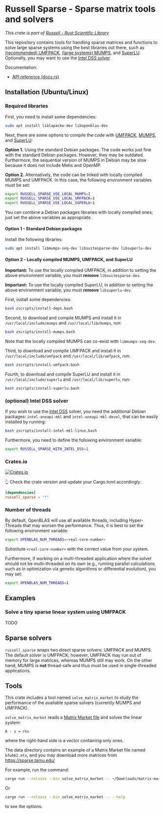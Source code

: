 # Russell Sparse - Sparse matrix tools and solvers

_This crate is part of [Russell - Rust Scientific Library](https://github.com/cpmech/russell)_

This repository contains tools for handling sparse matrices and functions to solve large sparse systems using the best libraries out there, such as [(recommended) UMFPACK](https://github.com/DrTimothyAldenDavis/SuiteSparse), [(large systems) MUMPS](https://mumps-solver.org), and [SuperLU](https://github.com/xiaoyeli/superlu). Optionally, you may want to use the [Intel DSS solver](https://www.intel.com/content/www/us/en/docs/onemkl/developer-reference-c/2023-2/direct-sparse-solver-dss-interface-routines.html).

Documentation:

- [API reference (docs.rs)](https://docs.rs/russell_sparse)

## Installation (Ubuntu/Linux)

### Required libraries

First, you need to install some dependencies:

```bash
sudo apt install liblapacke-dev libopenblas-dev
```

Next, there are some options to compile the code with [UMFPACK](https://github.com/DrTimothyAldenDavis/SuiteSparse), [MUMPS](https://mumps-solver.org), and [SuperLU](https://github.com/xiaoyeli/superlu):

**Option 1.** Using the standard Debian packages. The code works just fine with the standard Debian packages. However, they may be outdated. Furthermore, the sequential version of MUMPS in Debian may be slow because it does not include Metis and OpenMP.

**Option 2.** Alternatively, the code can be linked with locally compiled MUMPS and UMFPACK. In this case, the following environment variables must be set:

```bash
export RUSSELL_SPARSE_USE_LOCAL_MUMPS=1
export RUSSELL_SPARSE_USE_LOCAL_UMFPACK=1
export RUSSELL_SPARSE_USE_LOCAL_SUPERLU=1
```

You can combine a Debian packages libraries with locally compiled ones; just set the above variables as appropriate.

#### Option 1 - Standard Debian packages

Install the following libraries:

```bash
sudo apt install libmumps-seq-dev libsuitesparse-dev libsuperlu-dev
```

#### Option 2 - Locally compiled MUMPS, UMFPACK, and SuperLU

**Important:** To use the locally compiled UMFPACK, in addition to setting the above environment variable, you must **remove** `libsuitesparse-dev`.

**Important:** To use the locally compiled SuperLU, in addition to setting the above environment variable, you must **remove** `libsuperlu-dev`.

First, install some dependencies:

```bash
bash zscripts/install-deps.bash
```

Second, to download and compile MUMPS and install it in `/usr/local/include/mumps` and `/usr/local/lib/mumps`, run:

```bash
bash zscripts/install-mumps.bash
```

Note that the locally compiled MUMPS can co-exist with `libmumps-seq-dev`.

Third, to download and compile UMFPACK and install it in `/usr/local/include/umfpack` and `/usr/local/lib/umfpack`, run:

```bash
bash zscripts/install-umfpack.bash
```

Fourth, to download and compile SuperLU and install it in `/usr/local/include/superlu` and `/usr/local/lib/superlu`, run:

```bash
bash zscripts/install-superlu.bash
```

### (optional) Intel DSS solver

If you wish to use the [Intel DSS](https://www.intel.com/content/www/us/en/docs/onemkl/developer-reference-c/2023-2/direct-sparse-solver-dss-interface-routines.html) solver, you need the additional Debian packages: `intel-oneapi-mkl` and `intel-oneapi-mkl-devel`, that can be easily installed by running:

```bash
bash zscripts/install-intel-mkl-linux.bash
```

Furthermore, you need to define the following environment variable:

```bash
export RUSSELL_SPARSE_WITH_INTEL_DSS=1
```

### Crates.io

[![Crates.io](https://img.shields.io/crates/v/russell_sparse.svg)](https://crates.io/crates/russell_sparse)

👆 Check the crate version and update your Cargo.toml accordingly:

```toml
[dependencies]
russell_sparse = "*"
```

### Number of threads

By default, OpenBLAS will use all available threads, including Hyper-Threads that may worsen the performance. Thus, it is best to set the following environment variable:

```bash
export OPENBLAS_NUM_THREADS=<real-core-number>
```

Substitute `<real-core-number>` with the correct value from your system.

Furthermore, if working on a multi-threaded application where the solver should not be multi-threaded on its own (e.g., running parallel calculations such as in optimization via genetic algorithms or differential evolution), you may set:

```bash
export OPENBLAS_NUM_THREADS=1
```

## Examples

### Solve a tiny sparse linear system using UMFPACK

TODO

## Sparse solvers

`russell_sparse` wraps two direct sparse solvers: UMFPACK and MUMPS. The default solver is UMFPACK; however, UMFPACK may run out of memory for large matrices, whereas MUMPS still may work. On the other hand, MUMPS is **not** thread-safe and thus must be used in single-threaded applications.

## Tools

This crate includes a tool named `solve_matrix_market` to study the performance of the available sparse solvers (currently MUMPS and UMFPACK).

`solve_matrix_market` reads a [Matrix Market file](https://math.nist.gov/MatrixMarket/formats.html) and solves the linear system:

```text
A ⋅ x = rhs
```

where the right-hand side is a vector containing only ones.

The data directory contains an example of a Matrix Market file named `bfwb62.mtx`, and you may download more matrices from https://sparse.tamu.edu/

For example, run the command:

```bash
cargo run --release --bin solve_matrix_market -- ~/Downloads/matrix-market/bfwb62.mtx
```

Or

```bash
cargo run --release --bin solve_matrix_market -- --help
```

to see the options.
